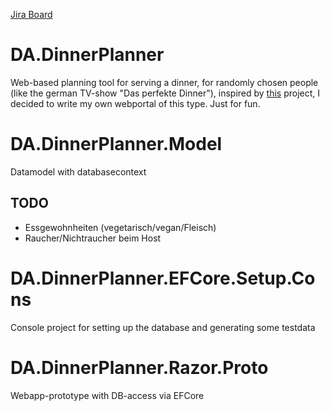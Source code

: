 [Jira Board](https://boeserdunklermann.atlassian.net/jira/software/projects/DPLAN/boards/4)

# DA.DinnerPlanner
Web-based planning tool for serving a dinner, for randomly chosen people (like the german TV-show "Das perfekte Dinner"), inspired by [this](https://www.giessenkocht.de/) project, I decided to write my own
webportal of this type. Just for fun.

# DA.DinnerPlanner.Model
Datamodel with databasecontext
## TODO
- Essgewohnheiten (vegetarisch/vegan/Fleisch)
- Raucher/Nichtraucher beim Host

# DA.DinnerPlanner.EFCore.Setup.Cons
Console project for setting up the database and generating some testdata

# DA.DinnerPlanner.Razor.Proto
Webapp-prototype with DB-access via EFCore
